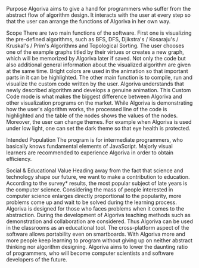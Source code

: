 Purpose
Algoriva aims to give a hand for programmers who suffer from the abstract flow of algorithm design. It interacts with the user at every step so that the user can arrange the functions of Algoriva in her own way. 

Scope
There are two main functions of the software. First one is visualizing the pre-defined algorithms, such as BFS, DFS, Djikstra's / Kosaraju's / Kruskal's / Prim's Algorithms and Topological Sorting. The user chooses one of the example graphs titled by their virtues or creates a new graph, which will be memorized by Algoriva later if saved. Not only the code but also additional general information about the visualized algorithm are given at the same time. Bright colors are used in the animation so that important parts in it can be highlighted.
The other main function is to compile, run and visualize the custom code written by the user. Algoriva understands that newly described algorithm and develops a genuine animation. This Custom Code mode is what makes the biggest difference between Algoriva and other visualization programs on the market. While Algoriva is demonstrating how the user's algorithm works, the processed line of the code is highlighted and the table of the nodes shows the values of the nodes.
Moreover, the user can change themes. For example when Algoriva is used under low light, one can set the dark theme so that eye health is protected.

Intended Population
The program is for intermediate programmers, who basically knows fundamental elements of JavaScript. Majorly visual learners are recommended to experience Algoriva in order to obtain efficiency.

Social & Educational Value
      Heading away from the fact that science and technology shape our future, we want to make a contribution to education. According to the survey* results, the most popular subject of late years is the computer science. Considering the mass of people interested in computer science enlarges directly proportional to the popularity, more problems come up and wait to be solved during the learning process. Algoriva is designed for those who faces problems when it comes to the abstraction. During the development of Algoriva teaching methods such as demonstration and collaboration are considered. Thus Algoriva can be used in the classrooms as an educational tool. The cross-platform aspect of the software allows portability even on smartboards. With Algoriva more and more people keep learning to program without giving up on neither abstract thinking nor algorithm designing. Algoriva aims to lower the daunting ratio of programmers, who will become computer scientists and software developers of the future.